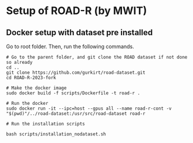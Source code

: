 # Setup of ROAD-R (by MWIT)

## Docker setup with dataset pre installed

Go to root folder. Then, run the following commands.
```
# Go to the parent folder, and git clone the ROAD dataset if not done so already
cd ..
git clone https://github.com/gurkirt/road-dataset.git
cd ROAD-R-2023-fork

# Make the docker image
sudo docker build -f scripts/Dockerfile -t road-r .

# Run the docker
sudo docker run -it --ipc=host --gpus all --name road-r-cont -v "$(pwd)"/../road-dataset:/usr/src/road-dataset road-r

# Run the installation scripts

bash scripts/installation_nodataset.sh
```
